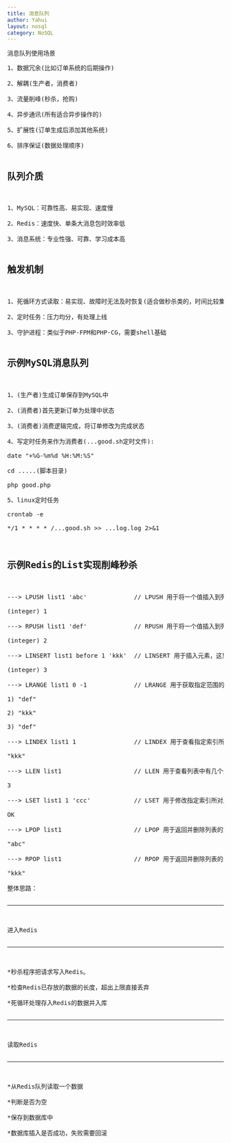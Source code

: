 ```yaml
---
title: 消息队列
author: Yahui
layout: nosql
category: NoSQL
---
```


消息队列使用场景

<pre style="text-align: left;">
1、数据冗余(比如订单系统的后期操作)

2、解耦(生产者，消费者)

3、流量削峰(秒杀，抢购)

4、异步通讯(所有适合异步操作的)

5、扩展性(订单生成后添加其他系统)

6、排序保证(数据处理顺序)

<h2>队列介质</h2>

1、MySQL：可靠性高、易实现、速度慢

2、Redis：速度快、单条大消息包时效率低

3、消息系统：专业性强、可靠、学习成本高

<h2>触发机制</h2>

1、死循环方式读取：易实现、故障时无法及时恢复(适合做秒杀类的，时间比较集中，适合做一些定时维护)

2、定时任务：压力均分，有处理上线

3、守护进程：类似于PHP-FPM和PHP-CG，需要shell基础

<h2>示例MySQL消息队列</h2>

1、(生产者)生成订单保存到MySQL中

2、(消费者)首先更新订单为处理中状态

3、(消费者)消费逻辑完成，将订单修改为完成状态

4、写定时任务来作为消费者(...good.sh定时文件):

date "+%G-%m%d %H:%M:%S"

cd .....(脚本目录)

php good.php

5、linux定时任务

crontab -e

*/1 * * * * /...good.sh >> ...log.log 2>&1

<span class="image featured"><img src="{{ 'assets/images/other/mysqllist.jpg' | relative_url }}" alt="" /></span>

<h2>示例Redis的List实现削峰秒杀</h2>

---> LPUSH list1 'abc'             // LPUSH 用于将一个值插入到列表头部

(integer) 1

---> RPUSH list1 'def'             // RPUSH 用于将一个值插入到列表尾部

(integer) 2

---> LINSERT list1 before 1 'kkk'  // LINSERT 用于插入元素，这里表示在索引为1的前面插入'kkk'值

(integer) 3

---> LRANGE list1 0 -1             // LRANGE 用于获取指定范围的列表元素，0 -1 表示第一个到最后一个元素

1) "def"

2) "kkk"

3) "def"

---> LINDEX list1 1                // LINDEX 用于查看指定索引所对应的元素值

"kkk"

---> LLEN list1                    // LLEN 用于查看列表中有几个元素

3

---> LSET list1 1 'ccc'            // LSET 用于修改指定索引所对应的元素值

OK

---> LPOP list1                    // LPOP 用于返回并删除列表的第一个元素

"abc"

---> RPOP list1                    // RPOP 用于返回并删除列表的最后一个元素

"kkk"

整体思路：

<hr/>

进入Redis

<hr/>

*秒杀程序把请求写入Redis。

*检查Redis已存放的数据的长度，超出上限直接丢弃

*死循环处理存入Redis的数据并入库

<hr/>

读取Redis

<hr/>

*从Redis队列读取一个数据

*判断是否为空

*保存到数据库中

*数据库插入是否成功，失败需要回滚
</pre>